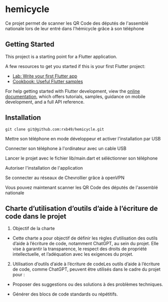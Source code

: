 # hemicycle

Ce projet permet de scanner les QR Code des députés de l'assemblé nationale lors de leur entré dans l'hémicycle grâce à son téléphone


## Getting Started

This project is a starting point for a Flutter application.

A few resources to get you started if this is your first Flutter project:

- [Lab: Write your first Flutter app](https://docs.flutter.dev/get-started/codelab)
- [Cookbook: Useful Flutter samples](https://docs.flutter.dev/cookbook)

For help getting started with Flutter development, view the
[online documentation](https://docs.flutter.dev/), which offers tutorials,
samples, guidance on mobile development, and a full API reference.


## Installation

`git clone git@github.com:rxb49/hemicycle.git`

Mettre son téléphone en mode développeur et activer l'installation par USB

Connecter son téléphone à l'ordinateur avec un cable USB

Lancer le projet avec le fichier lib/main.dart et séléctionner son téléphone

Autoriser l'installation de l'application

Se connecter au réseaux de Chevrollier grâce à openVPN

Vous pouvez maintenant scanner les QR Code des députés de l'assemblé nationale

## Charte d’utilisation d’outils d’aide à l’écriture de code dans le projet

1. Objectif de la charte

  * Cette charte a pour objectif de définir les règles d’utilisation des outils d’aide à l’écriture de code, notamment ChatGPT, au sein du projet. Elle vise à garantir la transparence, le respect des droits de propriété intellectuelle, et l’adéquation avec les exigences     du projet.

2. Utilisation d’outils d’aide à l’écriture de codeLes outils d’aide à l’écriture de code, comme ChatGPT, peuvent être utilisés dans le cadre du projet pour :
   
  * Proposer des suggestions ou des solutions à des problèmes techniques.
  
  * Générer des blocs de code standards ou répétitifs.
